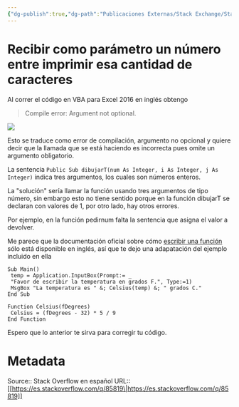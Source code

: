 ```yaml
---
{"dg-publish":true,"dg-path":"Publicaciones Externas/Stack Exchange/Stack Overflow en español/es.stackoverflow.com-85819.md","permalink":"/publicaciones-externas/stack-exchange/stack-overflow-en-espanol/es-stackoverflow-com-85819/","title":"Recibir como parámetro un número entre imprimir esa cantidad de caracteres","hide":true,"noteIcon":"default","created":"2024-04-03T12:49:10.505-06:00","updated":"2024-04-05T16:43:51.770-06:00"}
---
```


# Recibir como parámetro un número entre imprimir esa cantidad de caracteres

Al correr el código en VBA para Excel 2016 en inglés obtengo

> Compile error: Argument not optional.   

[![][1]][1]

Esto se traduce como error de compilación, argumento no opcional y quiere decir que la llamada que se está haciendo es incorrecta pues omite un argumento obligatorio.

La sentencia `Public Sub dibujarT(num As Integer, i As Integer, j As Integer)` indica tres argumentos, los cuales son números enteros.

La "solución" sería llamar la función usando tres argumentos de tipo número, sin embargo esto no tiene sentido porque en la función dibujarT se declaran con valores de 1, por otro lado, hay otros errores.

Por ejemplo, en la función pedirnum falta la sentencia que asigna el valor a devolver.

Me parece que la documentación oficial sobre cómo [escribir una función][2] sólo está disponible en inglés, así que te dejo una adapatación del ejemplo incluido en ella

    Sub Main() 
     temp = Application.InputBox(Prompt:= _ 
     "Favor de escribir la temperatura en grados F.", Type:=1) 
     MsgBox "La temperatura es " &; Celsius(temp) &; " grados C." 
    End Sub 
    
    Function Celsius(fDegrees) 
     Celsius = (fDegrees - 32) * 5 / 9 
    End Function

Espero que lo anterior te sirva para corregir tu código.

  [1]: https://i.stack.imgur.com/mYg8j.png
  [2]: https://msdn.microsoft.com/en-us/vba/language-reference-vba/articles/writing-a-function-procedure

# Metadata
Source:: Stack Overflow en español
URL:: [[https://es.stackoverflow.com/q/85819\|https://es.stackoverflow.com/q/85819]]

